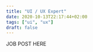 ```yaml
---
title: "UI / UX Expert"
date: 2020-10-13T22:17:44+02:00
tags: ["ui", "ux"]
draft: false
---
```

JOB POST HERE
